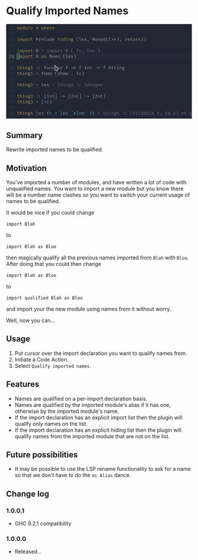 # Qualify Imported Names

![Qualify Imported Names Demo](qualify-imported-names-demo.gif)

## Summary

Rewrite imported names to be qualified.

## Motivation

You've imported a number of modules, and have written a lot of code with unqualified names. You want to import a new module but you know there will be a number name clashes so you want to switch your current usage of names to be qualified.

It would be nice if you could change
```
import Blah
```
to
```
import Blah as Bloo
```
then magically qualify all the previous names imported from `Blah` with `Bloo`. After doing that you could then change
```
import Blah as Bloo
```
to
```
import qualified Blah as Bloo
```
and import your the new module using names from it without worry.

Well, now you can...

## Usage

1. Put cursor over the import declaration you want to qualify names from.
2. Initiate a Code Action.
3. Select `Qualify imported names`.

## Features
- Names are qualified on a per-import declaration basis.
- Names are qualified by the imported module's alias if it has one, otherwise by the imported module's name.
- If the import declaration has an explicit import list then the plugin will qualify only names on the list.
- If the import declaration has an explicit hiding list then the plugin will qualify names from the imported module that are not on the list.

## Future possibilities
- It may be possible to use the LSP rename functionality to ask for a name so that we don't have to do the `as Alias` dance.

## Change log
### 1.0.0.1
- GHC 9.2.1 compatibility
### 1.0.0.0
- Released...

